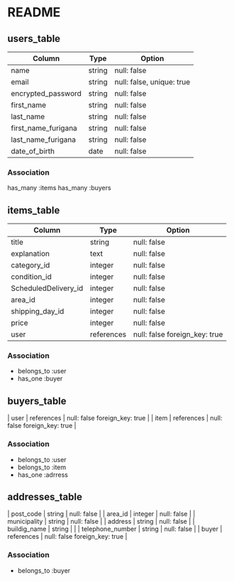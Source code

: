 # README

## users_table
| Column             | Type     | Option                        |
| -------------------| -------- | ----------------------------- |
| name               | string   | null: false                   |
| email              | string   | null: false, unique: true     |
| encrypted_password | string   | null: false                   |
| first_name         | string   | null: false                   |
| last_name          | string   | null: false                   |
| first_name_furigana | string  | null: false                   |
| last_name_furigana | string   | null: false                   |
| date_of_birth      | date     | null: false                   |

### Association
has_many :items
has_many :buyers



## items_table
| Column             | Type       | Option                        |
| ------------------ | ---------- | ----------------------------- |
| title              | string     | null: false                   |
| explanation        | text       | null: false                   |
| category_id        | integer    | null: false                   |
| condition_id       | integer    | null: false                   |
| ScheduledDelivery_id | integer    | null: false                   |
| area_id            | integer    | null: false                   |
| shipping_day_id    | integer    | null: false                   |
| price              | integer    | null: false                   |
| user               | references | null: false foreign_key: true |

### Association
- belongs_to :user
- has_one :buyer



## buyers_table
| user | references | null: false foreign_key: true |
| item | references | null: false foreign_key: true |

### Association
- belongs_to :user
- belongs_to :item
- has_one :adrress


## addresses_table
| post_code        | string     | null: false                   |
| area_id          | integer    | null: false                   |
| municipality     | string     | null: false                   |
| address          | string     | null: false                   |
| buildig_name     | string     |                               |
| telephone_number | string     | null: false                   |
| buyer            | references | null: false foreign_key: true |


### Association
- belongs_to :buyer

